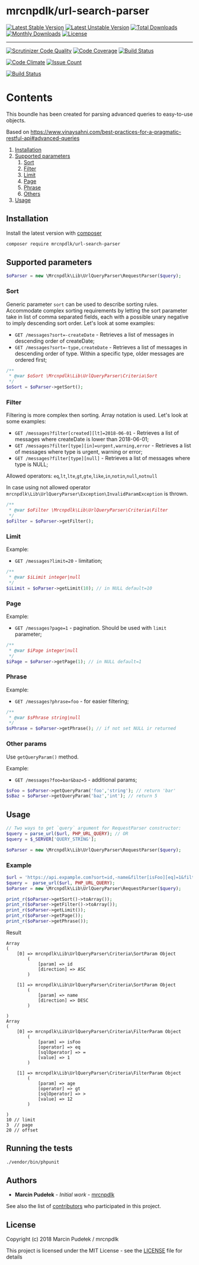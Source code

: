 # mrcnpdlk/url-search-parser
[![Latest Stable Version](https://img.shields.io/github/release/mrcnpdlk/url-search-parser.svg)](https://packagist.org/packages/mrcnpdlk/url-search-parser)
[![Latest Unstable Version](https://poser.pugx.org/mrcnpdlk/url-search-parser/v/unstable.png)](https://packagist.org/packages/mrcnpdlk/url-search-parser)
[![Total Downloads](https://img.shields.io/packagist/dt/mrcnpdlk/url-search-parser.svg)](https://packagist.org/packages/mrcnpdlk/url-search-parser)
[![Monthly Downloads](https://img.shields.io/packagist/dm/mrcnpdlk/url-search-parser.svg)](https://packagist.org/packages/mrcnpdlk/url-search-parser)
[![License](https://img.shields.io/packagist/l/mrcnpdlk/url-search-parser.svg)](https://packagist.org/packages/mrcnpdlk/url-search-parser)

------

[![Scrutinizer Code Quality](https://scrutinizer-ci.com/g/mrcnpdlk/url-search-parser/badges/quality-score.png?b=master)](https://scrutinizer-ci.com/g/mrcnpdlk/url-search-parser/?branch=master)
[![Code Coverage](https://scrutinizer-ci.com/g/mrcnpdlk/url-search-parser/badges/coverage.png?b=master)](https://scrutinizer-ci.com/g/mrcnpdlk/url-search-parser/?branch=master)
[![Build Status](https://scrutinizer-ci.com/g/mrcnpdlk/url-search-parser/badges/build.png?b=master)](https://scrutinizer-ci.com/g/mrcnpdlk/url-search-parser/build-status/master)

[![Code Climate](https://codeclimate.com/github/mrcnpdlk/url-search-parser/badges/gpa.svg)](https://codeclimate.com/github/mrcnpdlk/url-search-parser) 
[![Issue Count](https://codeclimate.com/github/mrcnpdlk/url-search-parser/badges/issue_count.svg)](https://codeclimate.com/github/mrcnpdlk/url-search-parser)


[![Build Status](https://travis-ci.com/mrcnpdlk/url-search-parser.svg?branch=master)](https://travis-ci.com/mrcnpdlk/url-search-parser)

# Contents

This boundle has been created for parsing advanced queries to easy-to-use objects. 

Based on https://www.vinaysahni.com/best-practices-for-a-pragmatic-restful-api#advanced-queries

1. [Installation](#installation)
2. [Supported parameters](#supported-parameters)
   1. [Sort](#sort)
   2. [Filter](#filter)
   3. [Limit](#limit)
   4. [Page](#page)
   5. [Phrase](#phrase)
   6. [Others](#other-params)
3. [Usage](#usage)


## Installation

Install the latest version with [composer](https://packagist.org/packages/mrcnpdlk/teryt-api)
```bash
composer require mrcnpdlk/url-search-parser
```
## Supported parameters

```php
$oParser = new \Mrcnpdlk\Lib\UrlQueryParser\RequestParser($query); 
```

### Sort

Generic parameter `sort` can be used to describe sorting rules. Accommodate complex sorting requirements by letting the sort parameter take in list of comma separated fields, each with a possible unary negative to imply descending sort order. Let's look at some examples: 

- `GET /messages?sort=-createDate` - Retrieves a list of messages in descending order of createDate;
- `GET /messages?sort=-type,createDate` - Retrieves a list of messages in descending order of type. Within a specific type, older messages are ordered first;

```php
/**
 * @var $oSort \Mrcnpdlk\Lib\UrlQueryParser\Criteria\Sort
 */
$oSort = $oParser->getSort();
```

### Filter

Filtering is more complex then sorting. Array notation is used. Let's look at some examples: 

- `GET /messages?filter[created][lt]=2018-06-01` - Retrieves a list of messages where createDate is lower than 2018-06-01;
- `GET /messages?filter[type][in]=urgent,warning,error` - Retrieves a list of messages where type is urgent, warning or error;
- `GET /messages?filter[type][null]` - Retrieves a list of messages where type is NULL;

Allowed operators: `eq`,`lt`,`lte`,`gt`,`gte`,`like`,`in`,`notin`,`null`,`notnull`

In case using not allowed operator `mrcnpdlk\Lib\UrlQueryParser\Exception\InvalidParamException` is thrown.

```php
/**
 * @var $oFilter \Mrcnpdlk\Lib\UrlQueryParser\Criteria\Filter
 */
$oFilter = $oParser->getFilter();
```

### Limit

Example:

- `GET /messages?limit=20` - limitation;

```php
/**
 * @var $iLimit integer|null
 */
$iLimit = $oParser->getLimit(10); // in NULL default=10
```

### Page

Example:

- `GET /messages?page=1` - pagination. Should be used with `limit` parameter;

```php
/**
 * @var $iPage integer|null
 */
$iPage = $oParser->getPage(1); // in NULL default=1
```

### Phrase

Example:

- `GET /messages?phrase=foo` - for easier filtering;

```php
/**
 * @var $sPhrase string|null
 */
$sPhrase = $oParser->getPhrase(); // if not set NULL ir returned
```

### Other params

Use `getQueryParam()` method.

Example:

- `GET /messages?foo=bar&baz=5` - additional params;

```php
$sFoo = $oParser->getQueryParam('foo','string'); // return 'bar'
$sBaz = $oParser->getQueryParam('baz','int'); // return 5
```



## Usage

```php
// Two ways to get `query` argument for RequestParser constructor:
$query = parse_url($url, PHP_URL_QUERY); // OR
$query = $_SERVER['QUERY_STRING'];

$oParser = new \Mrcnpdlk\Lib\UrlQueryParser\RequestParser($query); 
```



### Example

```php
$url = 'https://api.expample.com?sort=id,-name&filter[isFoo][eq]=1&filter[age][gt]=12&page=3&limit=10&offset=20';
$query =  parse_url($url, PHP_URL_QUERY);
$oParser = new \Mrcnpdlk\Lib\UrlQueryParser\RequestParser($query);

print_r($oParser->getSort()->toArray());
print_r($oParser->getFilter()->toArray());
print_r($oParser->getLimit());
print_r($oParser->getPage());
print_r($oParser->getPhrase());
```

Result

```cassandra
Array
(
    [0] => mrcnpdlk\Lib\UrlQueryParser\Criteria\SortParam Object
        (
            [param] => id
            [direction] => ASC
        )

    [1] => mrcnpdlk\Lib\UrlQueryParser\Criteria\SortParam Object
        (
            [param] => name
            [direction] => DESC
        )

)
Array
(
    [0] => mrcnpdlk\Lib\UrlQueryParser\Criteria\FilterParam Object
        (
            [param] => isFoo
            [operator] => eq
            [sqlOperator] => =
            [value] => 1
        )

    [1] => mrcnpdlk\Lib\UrlQueryParser\Criteria\FilterParam Object
        (
            [param] => age
            [operator] => gt
            [sqlOperator] => >
            [value] => 12
        )

)
10 // limit
3  // page
20 // offset
```



## Running the tests

```bash
./vendor/bin/phpunit
```

## Authors

* **Marcin Pudełek** - *Initial work* - [mrcnpdlk](https://github.com/mrcnpdlk)

See also the list of [contributors](https://github.com/mrcnpdlk/url-search-parser/graphs/contributors) who participated in this project.

## License

Copyright (c) 2018 Marcin Pudełek / mrcnpdlk

This project is licensed under the MIT License - see the [LICENSE](https://github.com/mrcnpdlk/url-search-parser/blob/master/LICENSE) file for details
